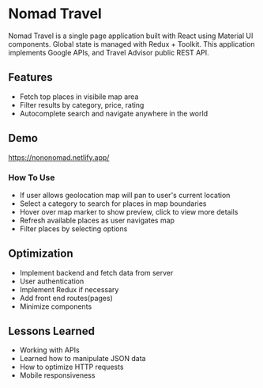 
# Nomad Travel

Nomad Travel is a single page application built with React using Material UI components. Global state is managed with Redux + Toolkit. This application implements Google APIs, and Travel Advisor public REST API.



## Features

- Fetch top places in visibile map area
- Filter results by category, price, rating
- Autocomplete search and navigate anywhere in the world


## Demo

https://nononomad.netlify.app/

### How To Use
- If user allows geolocation map will pan to user's current location
- Select a category to search for places in map boundaries
- Hover over map marker to show preview, click to view more details
- Refresh available places as user navigates map
- Filter places by selecting options

## Optimization

- Implement backend and fetch data from server
- User authentication
- Implement Redux if necessary 
- Add front end routes(pages)
- Minimize components

## Lessons Learned

- Working with APIs
- Learned how to manipulate JSON data
- How to optimize HTTP requests
- Mobile responsiveness

